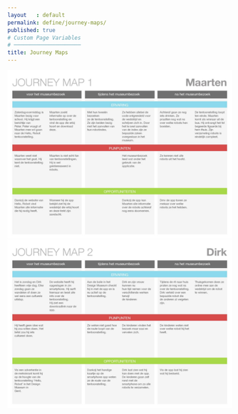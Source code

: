 ```yaml
---
layout   : default
permalink: define/journey-maps/
published: true
# Custom Page Variables
# ─────────────────────
title: Journey Maps
---
```



<img src="../../images/journeymap1.jpg" alt="journeymap1" class="images2">
<img src="../../images/journeymap2.jpg" alt="journeymap2" class="images2">